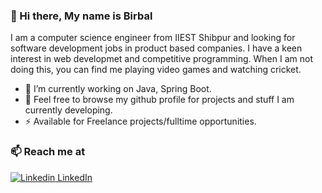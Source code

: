 <!--
**birbalbhutra/birbalbhutra** is a ✨ _special_ ✨ repository because its `README.md` (this file) appears on your GitHub profile.

Here are some ideas to get you started:

- 🔭 I’m currently working on ...
- 🌱 I’m currently learning ...
- 👯 I’m looking to collaborate on ...
- 🤔 I’m looking for help with ...
- 💬 Ask me about ...
- 📫 How to reach me: ...
- 😄 Pronouns: ...
- ⚡ Fun fact: ...
-->

### 👋 Hi there, My name is Birbal

I am a computer science engineer from IIEST Shibpur and looking for software development jobs in product based companies. I have a keen interest in web developmet and competitive programming. When I am not doing this, you can find me playing video games and watching cricket.

- 🔭 I’m currently working on Java, Spring Boot.
- 🍔 Feel free to browse my github profile for projects and stuff I am currently developing.
- ⚡ Available for Freelance projects/fulltime opportunities.

### 📫 Reach me at

[![Linkedin](https://i.stack.imgur.com/gVE0j.png) LinkedIn](https://www.linkedin.com/in/birbalbhutra/)
